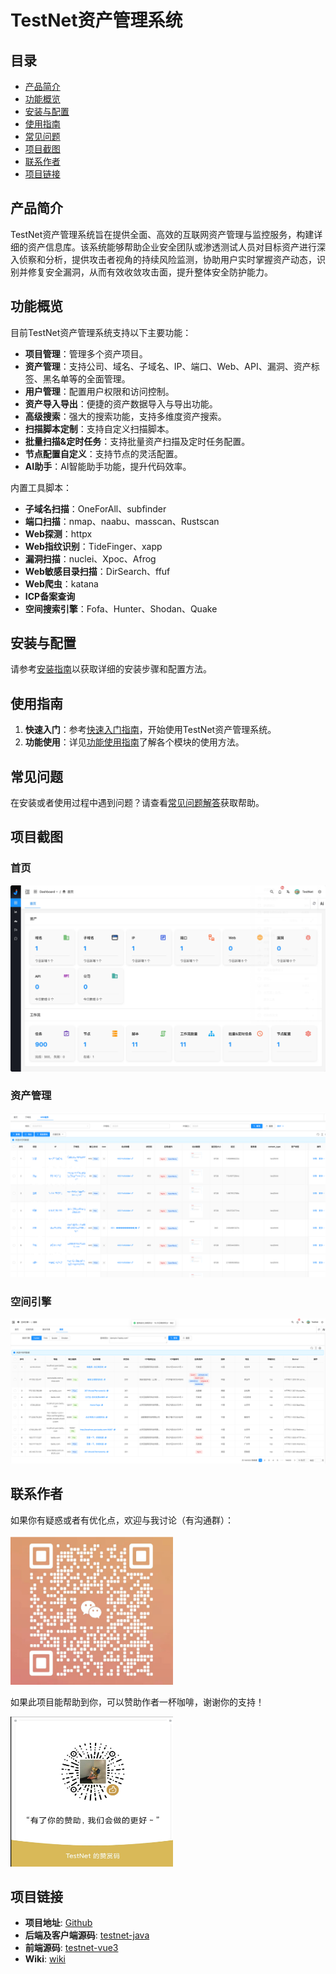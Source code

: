 # TestNet资产管理系统

## 目录
- [产品简介](#产品简介)
- [功能概览](#功能概览)
- [安装与配置](#安装与配置)
- [使用指南](#使用指南)
- [常见问题](#常见问题)
- [项目截图](#项目截图)
- [联系作者](#联系作者)
- [项目链接](#项目链接)

## 产品简介
TestNet资产管理系统旨在提供全面、高效的互联网资产管理与监控服务，构建详细的资产信息库。该系统能够帮助企业安全团队或渗透测试人员对目标资产进行深入侦察和分析，提供攻击者视角的持续风险监测，协助用户实时掌握资产动态，识别并修复安全漏洞，从而有效收敛攻击面，提升整体安全防护能力。

## 功能概览
目前TestNet资产管理系统支持以下主要功能：
- **项目管理**：管理多个资产项目。
- **资产管理**：支持公司、域名、子域名、IP、端口、Web、API、漏洞、资产标签、黑名单等的全面管理。
- **用户管理**：配置用户权限和访问控制。
- **资产导入导出**：便捷的资产数据导入与导出功能。
- **高级搜索**：强大的搜索功能，支持多维度资产搜索。
- **扫描脚本定制**：支持自定义扫描脚本。
- **批量扫描&定时任务**：支持批量资产扫描及定时任务配置。
- **节点配置自定义**：支持节点的灵活配置。
- **AI助手**：AI智能助手功能，提升代码效率。

内置工具脚本：
- **子域名扫描**：OneForAll、subfinder
- **端口扫描**：nmap、naabu、masscan、Rustscan
- **Web探测**：httpx
- **Web指纹识别**：TideFinger、xapp
- **漏洞扫描**：nuclei、Xpoc、Afrog
- **Web敏感目录扫描**：DirSearch、ffuf
- **Web爬虫**：katana
- **ICP备案查询**
- **空间搜索引擎**：Fofa、Hunter、Shodan、Quake

## 安装与配置
请参考[安装指南](https://github.com/testnet0/testnet/wiki/Install)以获取详细的安装步骤和配置方法。

## 使用指南
1. **快速入门**：参考[快速入门指南](https://github.com/testnet0/testnet/wiki/Quick-Guide)，开始使用TestNet资产管理系统。
2. **功能使用**：详见[功能使用指南](https://github.com/testnet0/testnet/wiki/Use-Guide)了解各个模块的使用方法。

## 常见问题
在安装或者使用过程中遇到问题？请查看[常见问题解答](https://github.com/testnet0/testnet/wiki/FAQ)获取帮助。

## 项目截图

### 首页
![首页](/doc/img/dashboard.png)

### 资产管理
![资产管理](/doc/img/assets.png)

### 空间引擎
![空间引擎](/doc/img/search_engine.png)

## 联系作者
如果你有疑惑或者有优化点，欢迎与我讨论（有沟通群）：

<img src="/doc/img/wechat.png" width="260" height="240" alt="微信群">

如果此项目能帮助到你，可以赞助作者一杯咖啡，谢谢你的支持！

<img src="/doc/img/qrcode.png" width="260" height="240" alt="赞赏码">

## 项目链接
- **项目地址**: [Github](https://github.com/testnet0/testnet)
- **后端及客户端源码**: [testnet-java](https://github.com/testnet0/testnet-java)
- **前端源码**: [testnet-vue3](https://github.com/testnet0/testnet-vue3)
- **Wiki**: [wiki](https://github.com/testnet0/testnet/wiki)
